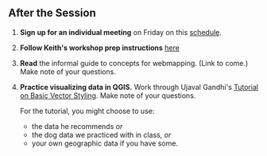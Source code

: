 ## After the Session  

1. **Sign up for an individual meeting** on Friday on this [schedule](https://cornell.box.com/s/mosxa4mnp7fw3mbsarcha22rj4twn83c).  
  
2. **Follow Keith's workshop prep instructions** [here](https://github.com/kgjenkins/webmap-workshop)  
  
3. **Read** the informal guide to concepts for webmapping. (Link to come.) Make note of your questions. 
  
4. **Practice visualizing data in QGIS.** Work through Ujaval Gandhi's [Tutorial on Basic Vector Styling](https://www.qgistutorials.com/en/docs/3/basic_vector_styling.html). Make note of your questions.  
  
   For the tutorial, you might choose to use:  
      * the data he recommends *or*  
      * the dog data we practiced with in class, *or*  
      * your own geographic data if you have some.  
  

